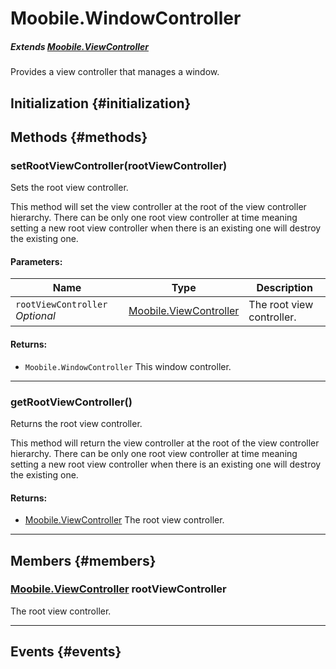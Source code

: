 Moobile.WindowController
================================================================================

##### Extends [Moobile.ViewController](../ViewController/ViewController.md)

Provides a view controller that manages a window.

Initialization {#initialization}
--------------------------------------------------------------------------------

Methods {#methods}
--------------------------------------------------------------------------------

### setRootViewController(rootViewController)

Sets the root view controller.

This method will set the view controller at the root of the view
controller hierarchy. There can be only one root view controller at
time meaning setting a new root view controller when there is an
existing one will destroy the existing one.

#### Parameters:

Name  | Type | Description
----- | ---- | -----------
`rootViewController` *Optional* | [Moobile.ViewController](../ViewController/ViewController.md) | The root view controller.

#### Returns:

- `Moobile.WindowController` This window controller.


-----

### getRootViewController()

Returns the root view controller.

This method will return the view controller at the root of the view
controller hierarchy. There can be only one root view controller at time
meaning setting a new root view controller when there is an existing one
will destroy the existing one.


#### Returns:

- [Moobile.ViewController](../ViewController/ViewController.md) The root view controller.


-----


Members {#members}
--------------------------------------------------------------------------------

### [Moobile.ViewController](../ViewController/ViewController.md) rootViewController

The root view controller.

-----


Events {#events}
--------------------------------------------------------------------------------